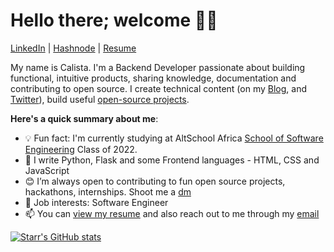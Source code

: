 

# Hello there; welcome 👋🏾

[LinkedIn](https://www.linkedin.com/in/calista-ifenkwe/) | [Hashnode](https://starr.hashnode.dev/) | [Resume](https://drive.google.com/file/d/119m1vaRSPRSXMLOh8YOdcSgwB3TiztLy/view?usp=share_link)

My name is Calista. I'm a Backend Developer passionate about building functional, intuitive products, sharing knowledge, documentation and contributing to open source. I create technical content (on my [Blog](https://starr.hashnode.dev/create-a-beginner-friendly-blog-website-using-flask-a-python-framework#heading-connect-to-the-database-using-sqlmodel), and [Twitter](https://twitter.com/_StarrSzn)), build useful [open-source projects](#).

**Here's a quick summary about me**:

- 💡 Fun fact: I'm currently studying at AltSchool Africa [School of Software Engineering](https://altschoolafrica.com/schools/engineering) Class of 2022.
- 🌱 I write Python, Flask and some Frontend languages - HTML, CSS and JavaScript
- 😊 I’m always open to contributing to fun open source projects, hackathons, internships. Shoot me a [dm](https://twitter.com/_StarrSzn)
- 💼 Job interests: Software Engineer
- 📫 You can [view my resume](https://drive.google.com/file/d/119m1vaRSPRSXMLOh8YOdcSgwB3TiztLy/view?usp=share_link)
 and also reach out to me through my [email](calistaifenkwe@gmail.com)

[![Starr's GitHub stats](https://github-readme-stats.vercel.app/api?username=TechyStarr)](https://github.com/TechyStarr/github-readme-stats)
